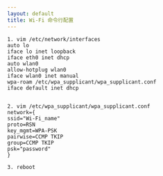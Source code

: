 ```yaml
---
layout: default
title: Wi-Fi 命令行配置
---
```


    1. vim /etc/network/interfaces
    auto lo
    iface lo inet loopback
    iface eth0 inet dhcp
    auto wlan0
    allow-hotplug wlan0
    iface wlan0 inet manual
    wpa-roam /etc/wpa_supplicant/wpa_supplicant.conf
    iface default inet dhcp


    2. vim /etc/wpa_supplicant/wpa_supplicant.conf
    network={
    ssid="Wi-Fi_name"
    proto=RSN
    key_mgmt=WPA-PSK
    pairwise=CCMP TKIP
    group=CCMP TKIP
    psk="password"
    }

    3. reboot
